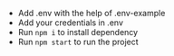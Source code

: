 *  Add .env with the help of .env-example
* Add your credentials in .env
* Run `npm i` to install dependency
* Run `npm start` to run the project
